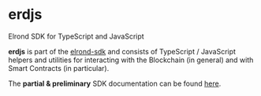 # erdjs

Elrond SDK for TypeScript and JavaScript

**erdjs** is part of the [elrond-sdk](https://github.com/ElrondNetwork/elrond-sdk) and consists of TypeScript / JavaScript helpers and utilities for interacting with the Blockchain (in general) and with Smart Contracts (in particular).



The **partial & preliminary** SDK documentation can be found [here](https://elrondnetwork.github.io/elrond-sdk-docs/erdjs).

[
  ](https://docs.elrond.com/tools/erdpy/writing-and-running-erdpy-scripts)